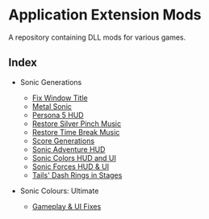 # Application Extension Mods
A repository containing DLL mods for various games.

## Index
- Sonic Generations
  - [Fix Window Title](https://github.com/HyperBE32/App-Extension-Mods/tree/main/Sonic%20Generations/FixWindowTitle)
  - [Metal Sonic](https://github.com/HyperBE32/App-Extension-Mods/tree/main/Sonic%20Generations/MetalSonic)
  - [Persona 5 HUD](https://github.com/HyperBE32/App-Extension-Mods/tree/main/Sonic%20Generations/P5HUD)
  - [Restore Silver Pinch Music](https://github.com/HyperBE32/App-Extension-Mods/tree/main/Sonic%20Generations/RestoreSilverPinchMusic)
  - [Restore Time Break Music](https://github.com/HyperBE32/App-Extension-Mods/tree/main/Sonic%20Generations/RestoreTimeBreakMusic)
  - [Score Generations](https://github.com/HyperBE32/App-Extension-Mods/tree/main/Sonic%20Generations/ScoreGenerations)
  - [Sonic Adventure HUD](https://github.com/HyperBE32/App-Extension-Mods/tree/main/Sonic%20Generations/AdventureHUD)
  - [Sonic Colors HUD and UI](https://github.com/HyperBE32/App-Extension-Mods/tree/main/Sonic%20Generations/ColorsHUD)
  - [Sonic Forces HUD & UI](https://github.com/HyperBE32/App-Extension-Mods/tree/main/Sonic%20Generations/ForcesHUD)
  - [Tails' Dash Rings in Stages](https://github.com/HyperBE32/App-Extension-Mods/tree/main/Sonic%20Generations/TailsDashRingsInStages)

- Sonic Colours: Ultimate
  - [Gameplay & UI Fixes](https://github.com/HyperBE32/App-Extension-Mods/tree/main/Sonic%20Colours%20Ultimate/GameplayAndUIFixes)
